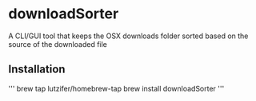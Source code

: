 # downloadSorter
A CLI/GUI tool that keeps the OSX downloads folder sorted based on the source of the downloaded file

## Installation

'''
brew tap lutzifer/homebrew-tap
brew install downloadSorter
'''